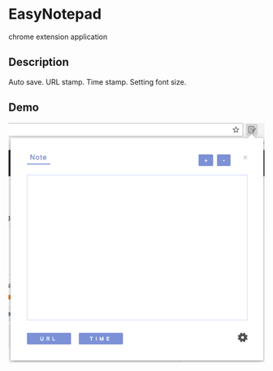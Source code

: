 


EasyNotepad
====

chrome extension application

## Description
Auto save. URL stamp. Time stamp. Setting font size.

## Demo
![スクリーンショット](https://raw.githubusercontent.com/okawa-h/EasyNotepad/master/screenshot.png "スクリーンショット")
